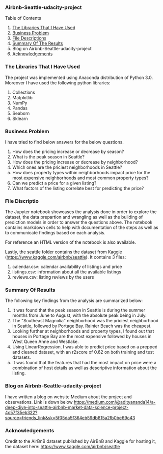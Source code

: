 ### Airbnb-Seattle-udacity-project
Table of Contents
1. [The Libraries That I Have Used](https://github.com/AdityarNarayan/Airbnb-Seattle-udacity-project/blob/master/README.md#the-libraries-that-i-have-used)
2. [Business Problem](https://github.com/AdityarNarayan/Airbnb-Seattle-udacity-project/blob/master/README.md#business-problem)
3. [File Descriptions](https://github.com/AdityarNarayan/Airbnb-Seattle-udacity-project/blob/master/README.md#file-discriptio)
4. [Summary Of The Results](https://github.com/AdityarNarayan/Airbnb-Seattle-udacity-project/blob/master/README.md#summary-of-results)
5. Blog on Airbnb-Seattle-udacity-project
6. [Acknowledgements](https://github.com/AdityarNarayan/Airbnb-Seattle-udacity-project/blob/master/README.md#acknowledgements)

### The Libraries That I Have Used
The project was implemented using Anaconda distribution of Python 3.0. Moreover I have used the following python libraries:

1. Collections
2. Matplotlib
3. NumPy
4. Pandas
5. Seaborn
6. Sklearn

### Business Problem

I have tried to find below answers for the below questions.

1. How does the pricing increase or decrease by season?
2. What is the peak season in Seattle?
3. How does the pricing increase or decrease by neighborhood?
4. Which ones are the priciest neighborhoods in Seattle?
5. How does property types within neighborhoods impact price for the most expensive neighborhoods and most common property types?
6. Can we predict a price for a given listing?
7. What factors of the listing correlate best for predicting the price?

### File Discriptio
The Jupyter notebook showcases the analysis done in order to explore the dataset, the data prepartion and wrangling as well as the building of prediction models in order to answer the questions above. The notebook contains markdown cells to help with documentation of the steps as well as to communicate findings based on each analysis.

For reference an HTML version of the notebook is also available.

Lastly, the seattle folder contains the dataset from Kaggle (https://www.kaggle.com/airbnb/seattle). It contains 3 files:

1. calendar.csv: calendar availability of listings and price
2. listings.csv: information about all the available listings
3. reviews.csv: listing reviews by the users

### Summary Of Results
The following key findings from the analysis are summarized below:

1. It was found that the peak season in Seattle is during the summer months from June to August, with the absolute peak being in July.
2. The "Southeast Magnolia" neighborhood was the priciest neighborhood in Seattle, followed by Portage Bay. Rainier Beach was the cheapest.
3. Looking further at neighborhoods and property types, I found out that houses in Portage Bay are the most expensive followed by houses in West Queen Anne and Westlake.
4. Using LinearRegression, I was able to predict price based on a prepped and cleaned dataset, with an r2score of 0.62 on both training and test datasets.
5. It was found that the features that had the most impact on price were a combination of host details as well as descriptive information about the listing.

### Blog on Airbnb-Seattle-udacity-project
I have written a blog on website Medium about the project and observations. Link is down below
https://medium.com/@adityananda14/a-deep-dive-into-seattle-airbnb-market-data-science-project-4c57f35eb322?source=friends_link&sk=5f05da5f364eb59db815a2fb0be69c43

### Acknowledgements
Credit to the AirBnB dataset published by AirBnB and Kaggle for hosting it, the dataset here: https://www.kaggle.com/airbnb/seattle

